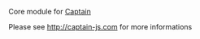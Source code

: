 Core module for [Captain](https://npmjs.org/package/captain)

Please see http://captain-js.com for more informations